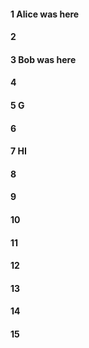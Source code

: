 #### 1 Alice was here
#### 2
#### 3 Bob was here
#### 4
#### 5 G
#### 6
#### 7 HI 
#### 8
#### 9
#### 10
#### 11
#### 12
#### 13
#### 14
#### 15